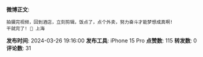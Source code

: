 **微博正文**: 
```
拍摄完视频，回到酒店，立刻剪辑，饭点了，点个外卖，努力奋斗才能梦想成真啊!
干就完了! 🙏 上海
```
**发布时间**: 2024-03-26 19:16:00
**发布工具**: iPhone 15 Pro
**点赞数**: 115
**转发数**: 0
**评论数**: 31
